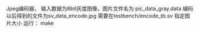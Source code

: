 Jpeg编码器，
输入数据为8bit灰度图像，图片文件名为
pic_data_gray.data 
编码以后得到的文件为sv_data_encode.jpg
需要在testbench/encode_tb.sv 指定图片大小
运行：
make
